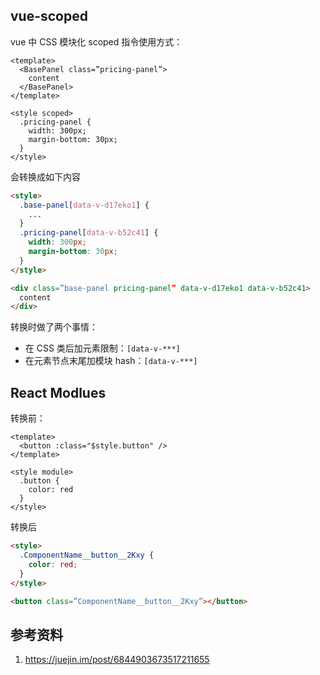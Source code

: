 ## vue-scoped

vue 中 CSS 模块化 scoped 指令使用方式：

```vue
<template>
  <BasePanel class=”pricing-panel”>
    content
  </BasePanel>
</template>

<style scoped>
  .pricing-panel {
    width: 300px;
    margin-bottom: 30px;
  }
</style>
```

会转换成如下内容

```html
<style>
  .base-panel[data-v-d17eko1] {
    ...
  }
  .pricing-panel[data-v-b52c41] {
    width: 300px;
    margin-bottom: 30px;
  }
</style>

<div class=”base-panel pricing-panel” data-v-d17eko1 data-v-b52c41>
  content
</div>
```

转换时做了两个事情：

- 在 CSS 类后加元素限制：`[data-v-***]`
- 在元素节点末尾加模块 hash：`[data-v-***]`



## React Modlues

转换前：

```react
<template>
  <button :class="$style.button" />
</template>

<style module>
  .button {
    color: red
  }
</style>
```

转换后

```html
<style>
  .ComponentName__button__2Kxy {
    color: red;
  }
</style>

<button class=”ComponentName__button__2Kxy”></button> 
```







## 参考资料

1. https://juejin.im/post/6844903673517211655